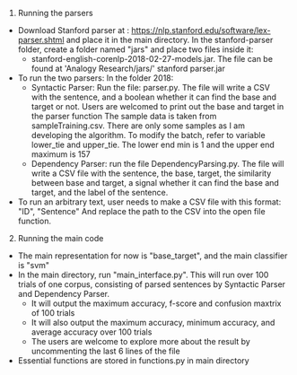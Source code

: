 1. Running the parsers
- Download Stanford parser at : https://nlp.stanford.edu/software/lex-parser.shtml and place it in the main directory.
In the stanford-parser folder, create a folder named "jars" and place two files inside it:
    - stanford-english-corenlp-2018-02-27-models.jar. The file can be found at 'Analogy Research/jars/'
stanford parser.jar
- To run the two parsers: In the folder 2018:
    - Syntactic Parser: Run the file: parser.py. The file will write a CSV with the sentence, and a boolean whether it can find the base and target or not. Users are welcomed to print out the base and target in the parser function
The sample data is taken from sampleTraining.csv. There are only some samples as I am developing the algorithm.
To modify the batch, refer to variable lower_tie and upper_tie. The lower end min is 1 and the upper end maximum is 157
    - Dependency Parser: run the file DependencyParsing.py. The file will write a CSV file with the sentence, the base, target, the similarity between base and target, a signal whether it can find the base and target, and the label of the sentence.
- To run an arbitrary text, user needs to make a CSV file with this format:
"ID", "Sentence"
And replace the path to the CSV into the open file function. 

2. Running the main code
- The main representation for now is "base_target", and the main classifier is "svm"
- In the main directory, run "main_interface.py". This will run over 100 trials of one corpus, consisting of parsed sentences by Syntactic Parser and Dependency Parser. 
    - It will output the maximum accuracy, f-score and confusion maxtrix of 100 trials
    - It will also output the maximum accuracy, minimum accuracy, and average accuracy over 100 trials
    - The users are welcome to explore more about the result by uncommenting the last 6 lines of the file
- Essential functions are stored in functions.py in main directory

